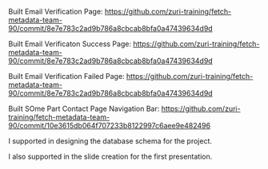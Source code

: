 Built Email Verification Page: https://github.com/zuri-training/fetch-metadata-team-90/commit/8e7e783c2ad9b786a8cbcab8bfa0a47439634d9d

Built Email Verificaton Success Page: https://github.com/zuri-training/fetch-metadata-team-90/commit/8e7e783c2ad9b786a8cbcab8bfa0a47439634d9d

Built Email Verification Failed Page: https://github.com/zuri-training/fetch-metadata-team-90/commit/8e7e783c2ad9b786a8cbcab8bfa0a47439634d9d

Built SOme Part Contact Page Navigation Bar: https://github.com/zuri-training/fetch-metadata-team-90/commit/10e3615db064f707233b8122997c6aee9e482496

I supported in designing the database schema for the project.

I also supported in the slide creation for the first presentation.
